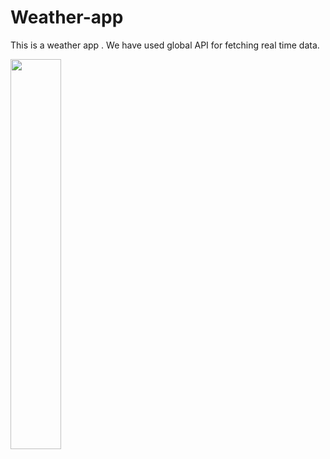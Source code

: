 # Weather-app
This is a weather app . We have used global API for fetching real time data.

<img src="https://i.ibb.co/NWb9fGf/weather-app.jpg" width=40% height=40%>
